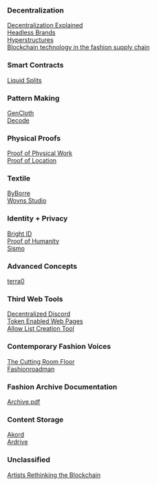 ### Decentralization

[Decentralization Explained](https://www.youtube.com/watch?v=SrA7XTDCtok)<br/>
[Headless Brands](https://otherinter.net/research/headless-brands/)<br/>
[Hyperstructures](https://jacob.energy/hyperstructures.html)<br/>
[Blockchain technology in the fashion supply chain](https://zuj35osrq635qzo4h2bmc2qqtpmhzv4fcdr45cdrc6opjuyi6uoq.arweave.net/zRO-ulGHt9hl3D6CwWoQm9h814UQ486IcRec9NMI9R0)<br/>

### Smart Contracts

[Liquid Splits](https://docs.0xsplits.xyz/modules/liquid)<br/>

### Pattern Making

[GenCloth](https://gencloth.com/)<br/>
[Decode](https://decodemfg.com/)<br/>


### Physical Proofs

[Proof of Physical Work](https://alliancedao.notion.site/Crypto-Web3-Startup-Ideas-2023-Edition-48d40ccadeeb42a48056659fcce109b1#6785d98467544da3a6935c40e0f1f73c)<br/>
[Proof of Location](https://www.youtube.com/watch?v=EJeMVh4tm1w&t=1s)

### Textile

[ByBorre](https://create.byborre.com/)<br/>
[Wovns Studio](https://www.wovns.com/)


### Identity + Privacy

[Bright ID](https://www.brightid.org/)<br/>
[Proof of Humanity](https://www.proofofhumanity.org/)<br/>
[Sismo](https://www.sismo.io/)<br/>


### Advanced Concepts 

[terra0](https://kdn2cwwmoywc5dhcmwbree6aqnnc4qii6bjwbrq2k3utcosbmnga.arweave.net/UNuhWsx2LC6M4mWDEhPAg1ouQQjwU2DGGlbpMTpBY0w)<br/>

### Third Web Tools

[Decentralized Discord](https://www.console.xyz/)<br/>
[Token Enabled Web Pages](https://highlight.xyz/)<br/>
[Allow List Creation Tool](https://lanyard.org/)<br/>

### Contemporary Fashion Voices 

[The Cutting Room Floor](https://thecuttingroomfloor.com/)<br/>
[Fashionroadman](https://www.youtube.com/fashionroadman)<br/>

### Fashion Archive Documentation

[Archive.pdf](https://www.archivepdf.net/)<br/>

### Content Storage

[Akord](https://v2.akord.com/sign-in?uid=424e1c94-7db2-4180-92d3-e0eeeafaf3e0)<br/>
[Ardrive](https://ardrive.io/)<br/>

### Unclassified 

[Artists Rethinking the Blockchain](https://arweave.net/eszZGau66O3s0F7-UHFUndAxKJzg3M5oLV2BHaiaXtI)<br/>

